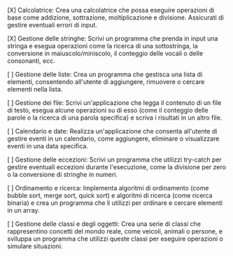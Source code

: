  [X] Calcolatrice: Crea una calcolatrice che possa eseguire operazioni di base come addizione, sottrazione, moltiplicazione e divisione. Assicurati di gestire eventuali errori di input.

 [X] Gestione delle stringhe: Scrivi un programma che prenda in input una stringa e esegua operazioni come la ricerca di una sottostringa, la conversione in maiuscolo/miniscolo, il conteggio delle vocali o delle consonanti, ecc.

 [ ] Gestione delle liste: Crea un programma che gestisca una lista di elementi, consentendo all'utente di aggiungere, rimuovere o cercare elementi nella lista.

 [ ] Gestione dei file: Scrivi un'applicazione che legga il contenuto di un file di testo, esegua alcune operazioni su di esso (come il conteggio delle parole o la ricerca di una parola specifica) e scriva i risultati in un altro file.

 [ ] Calendario e date: Realizza un'applicazione che consenta all'utente di gestire eventi in un calendario, come aggiungere, eliminare o visualizzare eventi in una data specifica.

 [ ] Gestione delle eccezioni: Scrivi un programma che utilizzi try-catch per gestire eventuali eccezioni durante l'esecuzione, come la divisione per zero o la conversione di stringhe in numeri.

 [ ] Ordinamento e ricerca: Implementa algoritmi di ordinamento (come bubble sort, merge sort, quick sort) e algoritmi di ricerca (come ricerca binaria) e crea un programma che li utilizzi per ordinare e cercare elementi in un array.

 [ ] Gestione delle classi e degli oggetti: Crea una serie di classi che rappresentino concetti del mondo reale, come veicoli, animali o persone, e sviluppa un programma che utilizzi queste classi per eseguire operazioni o simulare situazioni.